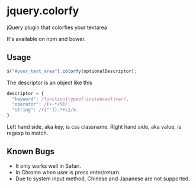 # jquery.colorfy
jQuery plugin that colorfies your textarea

It's available on npm and bower.

## Usage
``` javaScript
$("#your_text_area").colorfy(optionalDescriptor);
```
The descriptor is an object like this
``` javaScript
descriptor = {
  "keyword": /function|typeof|instanceof|var/,
  "operator": /[+-*/%]/,
  "string": /(["']).*+\1/m
}
```
Left hand side, aka key, is css classname.
Right hand side, aka value, is regexp to match.

## Known Bugs
* It only works well in Safari.
* In Chrome when user is press enter/return.
* Due to system input method, Chinese and Japanese are not supported.

